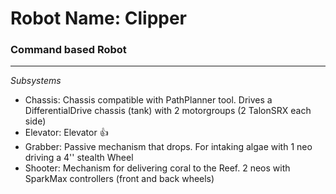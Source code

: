 # Robot Name: Clipper
### Command based Robot

---
_Subsystems_
- Chassis: Chassis compatible with PathPlanner tool. Drives a DifferentialDrive chassis (tank) with 2 motorgroups (2 TalonSRX each side)
- Elevator: Elevator 👍
- Grabber: Passive mechanism that drops. For intaking algae with 1 neo driving a 4'' stealth Wheel
- Shooter: Mechanism for delivering coral to the Reef. 2 neos with SparkMax controllers (front and back wheels)
